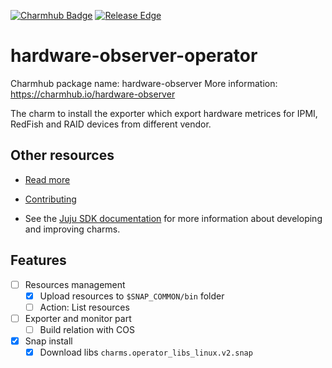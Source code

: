 <!--
Avoid using this README file for information that is maintained or published elsewhere, e.g.:

* metadata.yaml > published on Charmhub
* documentation > published on (or linked to from) Charmhub
* detailed contribution guide > documentation or CONTRIBUTING.md

Use links instead.
-->
[![Charmhub Badge](https://charmhub.io/hardware-observer/badge.svg)](https://charmhub.io/hardware-observer)
[![Release Edge](https://github.com/canonical/hardware-observer-operator/actions/workflows/release.yaml/badge.svg)](https://github.com/canonical/hardware-observer-operator/actions/workflows/release.yaml)

# hardware-observer-operator

Charmhub package name: hardware-observer
More information: https://charmhub.io/hardware-observer


The charm to install the exporter which export hardware metrices for IPMI, RedFish and RAID devices from different vendor.

## Other resources

<!-- If your charm is documented somewhere else other than Charmhub, provide a link separately. -->

- [Read more](https://example.com)

- [Contributing](CONTRIBUTING.md) <!-- or link to other contribution documentation -->

- See the [Juju SDK documentation](https://juju.is/docs/sdk) for more information about developing and improving charms.


## Features

- [ ] Resources management
    - [x] Upload resources to `$SNAP_COMMON/bin` folder
    - [ ] Action: List resources

- [ ] Exporter and monitor part
    - [ ] Build relation with COS

- [x] Snap install
    - [x] Download libs `charms.operator_libs_linux.v2.snap`
